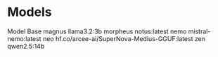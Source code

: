 # Models

Model       Base
magnus      llama3.2:3b
morpheus    notus:latest
nemo        mistral-nemo:latest
neo         hf.co/arcee-ai/SuperNova-Medius-GGUF:latest
zen         qwen2.5:14b
